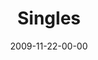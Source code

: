 ---
layout: message
category: message
series: "Typecast"
title: "Singles"
date: 2009-11-22-00-00
message_id: 591
---
